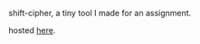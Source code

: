 shift-cipher, a tiny tool I made for an assignment.

hosted [here](http://ec2-3-75-170-188.eu-central-1.compute.amazonaws.com/shift-cipher/).
